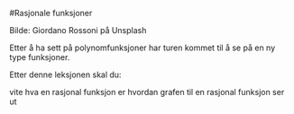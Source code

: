 #Rasjonale funksjoner

Bilde: Giordano Rossoni på Unsplash



Etter å ha sett på polynomfunksjoner har turen kommet til å se på en ny type  funksjoner.

Etter denne leksjonen skal du: 

vite hva en rasjonal funksjon er
hvordan grafen til en rasjonal funksjon ser ut